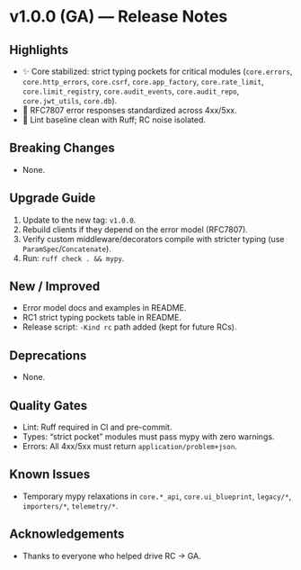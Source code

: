 # v1.0.0 (GA) — Release Notes

## Highlights
- ✨ Core stabilized: strict typing pockets for critical modules (`core.errors`, `core.http_errors`, `core.csrf`, `core.app_factory`, `core.rate_limit`, `core.limit_registry`, `core.audit_events`, `core.audit_repo`, `core.jwt_utils`, `core.db`).
- 🧰 RFC7807 error responses standardized across 4xx/5xx.
- 🧹 Lint baseline clean with Ruff; RC noise isolated.

## Breaking Changes
- None.

## Upgrade Guide
1. Update to the new tag: `v1.0.0`.
2. Rebuild clients if they depend on the error model (RFC7807).
3. Verify custom middleware/decorators compile with stricter typing (use `ParamSpec`/`Concatenate`).
4. Run: `ruff check . && mypy`.

## New / Improved
- Error model docs and examples in README.
- RC1 strict typing pockets table in README.
- Release script: `-Kind rc` path added (kept for future RCs).

## Deprecations
- None.

## Quality Gates
- Lint: Ruff required in CI and pre-commit.
- Types: “strict pocket” modules must pass mypy with zero warnings.
- Errors: All 4xx/5xx must return `application/problem+json`.

## Known Issues
- Temporary mypy relaxations in `core.*_api`, `core.ui_blueprint`, `legacy/*`, `importers/*`, `telemetry/*`.

## Acknowledgements
- Thanks to everyone who helped drive RC → GA.
